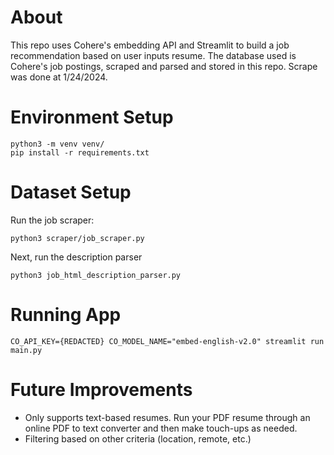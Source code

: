 # About
This repo uses Cohere's embedding API and Streamlit to build a job recommendation based on user inputs resume.
The database used is Cohere's job postings, scraped and parsed and stored in this repo. Scrape was done at 1/24/2024.
# Environment Setup

```commandline
python3 -m venv venv/
pip install -r requirements.txt
```

# Dataset Setup
Run the job scraper:
```commandline
python3 scraper/job_scraper.py
```
Next, run the description parser
```commandline
python3 job_html_description_parser.py
```

# Running App
```commandline
CO_API_KEY={REDACTED} CO_MODEL_NAME="embed-english-v2.0" streamlit run main.py
```
# Future Improvements
- Only supports text-based resumes. Run your PDF resume through an online PDF to text converter and then make touch-ups as needed.
- Filtering based on other criteria (location, remote, etc.)